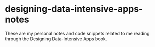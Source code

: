 # designing-data-intensive-apps-notes
These are my personal notes and code snippets related to me reading through the Designing Data-Intensive Apps book.

